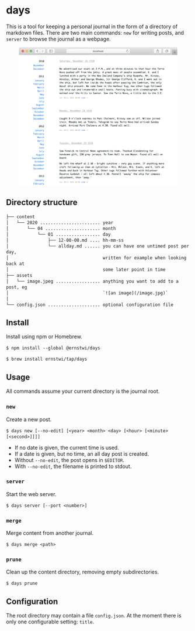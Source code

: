 # days

This is a tool for keeping a personal journal in the form of a directory of markdown files. There are two main commands: `new` for writing posts, and `server` to browse the journal as a webpage.

<p align='center'>
    <img src='https://github.com/ernstwi/days/raw/master/screenshot.png' width='434'>
</p>

## Directory structure

```
├── content
│   └── 2020 ....................... year
│       └── 04 ..................... month
│           └── 01 ................. day
│               ├── 12-00-00.md .... hh-mm-ss
│               └── allday.md ...... you can have one untimed post per day,
│                                    written for example when looking back at
│                                    some later point in time
├── assets
│   └── image.jpeg ................. anything you want to add to a post, eg
│                                    `![an image](/image.jpg)`
│
└── config.json .................... optional configuration file
```

## Install

Install using npm or Homebrew.

```
$ npm install --global @ernstwi/days
```

```
$ brew install ernstwi/tap/days
```

## Usage

All commands assume your current directory is the journal root.

### `new`

Create a new post.

```
$ days new [--no-edit] [<year> <month> <day> [<hour> [<minute> [<second>]]]]
```

- If no date is given, the current time is used.
- If a date is given, but no time, an all day post is created.
- Without `--no-edit`, the post opens in `$EDITOR`.
- With `--no-edit`, the filename is printed to stdout.

### `server`

Start the web server.

```
$ days server [--port <number>]
```

### `merge`

Merge content from another journal.

```
$ days merge <path>
```

### `prune`

Clean up the content directory, removing empty subdirectories.

```
$ days prune
```

## Configuration

The root directory may contain a file `config.json`. At the moment there is only one configurable setting: `title`.
